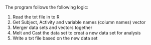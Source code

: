 The program follows the following logic:

<ol>
<li> Read the txt file in to R
<li> Get Subject, Activity and variable names (column names) vector
<li> Merger data sets and vectors together
<li> Melt and Cast the data set to creat a new data set for analysis
<li> Write a txt file based on the new data set
</ol>